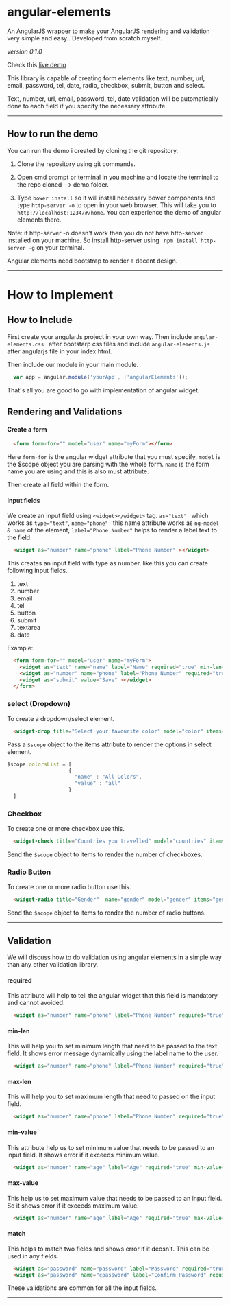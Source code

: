 # angular-elements

An AngularJS wrapper to make your AngularJS rendering and validation very simple and easy.. Developed from scratch myself.

_version 0.1.0_

Check this [live demo](http://angularwidgets.herokuapp.com/#/home)


This library is capable of creating form elements like text, number, url, email, password, tel, date, radio, checkbox, submit, button and select.

Text, number, url, email, password, tel, date validation will be automatically done to each field if you specify the necessary attribute.

___

## How to run the demo

You can run the demo i created by cloning the git repository.

1. Clone the repository using git commands.

2. Open cmd prompt or terminal in you machine and locate the terminal to the repo cloned --> demo folder.

3. Type ``` bower install ``` so it will install necessary bower components and type ``` http-server -o ``` to open in your web browser. This will take you to ``` http://localhost:1234/#/home ```. You can experience the demo of angular elements there.

Note: if http-server -o doesn't work then you do not have http-server  installed on your machine. So install http-server using ``` npm install http-server -g``` on your terminal.

Angular elements need bootstrap to render a decent design.

___

# How to Implement

## How to Include

First create your angularJs project in your own way. Then include ```angular-elements.css ``` after bootstarp css files and include ``` angular-elements.js ``` after angularjs file in your index.html.

Then include our module in your main module.

```javascript
  var app = angular.module('yourApp', ['angularElements']);
```

That's all you are good to go with implementation of angular widget.


## Rendering and Validations

#### Create a form

```html
  <form form-for="" model="user" name="myForm"></form>
 ```

Here ``` form-for ``` is the angular widget attribute that you must specify, ``` model ``` is the $scope object you are parsing with the whole form. ``` name ``` is the form name you are using and this is also must attribute.

Then create all field within the form.

#### Input fields

We create an input field using ```<widget></widget>``` tag. ```as="text" ``` which works as `type="text"`, ```name="phone" ``` this name attribute works as ``` ng-model & name ``` of the element, ``` label="Phone Number" ``` helps to render a label text to the field.

```html
  <widget as="number" name="phone" label="Phone Number" ></widget>
```

This creates an input field with type as number. like this you can create following input fields.

1. text
2. number
3. email
4. tel
5. button
6. submit
7. textarea
8. date

Example:

```html
  <form form-for="" model="user" name="myForm">
    <widget as="text" name="name" label="Name" required="true" min-len="03"></widget>
    <widget as="number" name="phone" label="Phone Number" required="true" max-len="10" ></widget>
    <widget as="submit" value="Save" ></widget>
  </form>
```

### select (Dropdown)

To create a dropdown/select element.

```html
  <widget-drop title="Select your favourite color" model="color" items="colorsList"></widget-drop>
```

Pass a `$scope` object to the items attribute to render the options in select element.

```javascript
$scope.colorsList = [
                    {
                      "name" : "All Colors",
                      "value" : "all"
                    }
  ]
```

### Checkbox

To create one or more checkbox use this.

```html
  <widget-check title="Countries you travelled" model="countries" items="countryList"></widget-check>
```

Send the `$scope` object to items to render the number of checkboxes.

### Radio Button

To create one or more radio button use this.

```html
  <widget-radio title="Gender"  name="gender" model="gender" items="genderList"></widget-radio>
```

Send the `$scope` object to items to render the number of radio buttons.


___

## Validation
We will discuss how to do validation using angular elements in a simple way than any other validation library.

#### required

This attribute will help to tell the angular widget that this field is mandatory and cannot avoided.

```html
  <widget as="number" name="phone" label="Phone Number" required="true"></widget>
```

#### min-len

This will help you to set minimum length that need to be passed to the text field. It shows error message dynamically using the label name to the user.

```html
  <widget as="number" name="phone" label="Phone Number" required="true" min-len="4"></widget>
```

#### max-len

This will help you to set maximum length that need to passed on the input field.

```html
  <widget as="number" name="phone" label="Phone Number" required="true" max-len="10"></widget>
```

#### min-value

This attribute help us to set minimum value that needs to be passed to an input field. It shows error if it exceeds minimum value.

```html
  <widget as="number" name="age" label="Age" required="true" min-value="4" ></widget>
```

#### max-value

This help us to set maximum value that needs to be passed to an input field. So it shows error if it exceeds maximum value.

```html
  <widget as="number" name="age" label="Age" required="true" max-value="80" ></widget>
```


#### match

This helps to match two fields and shows error if it deosn't. This can be used in any fields.

```html
  <widget as="password" name="password" label="Password" required="true" ></widget>
  <widget as="password" name="cpassword" label="Confirm Password" required="true" match="password"></widget>
```

These validations are common for all the input fields.

___

